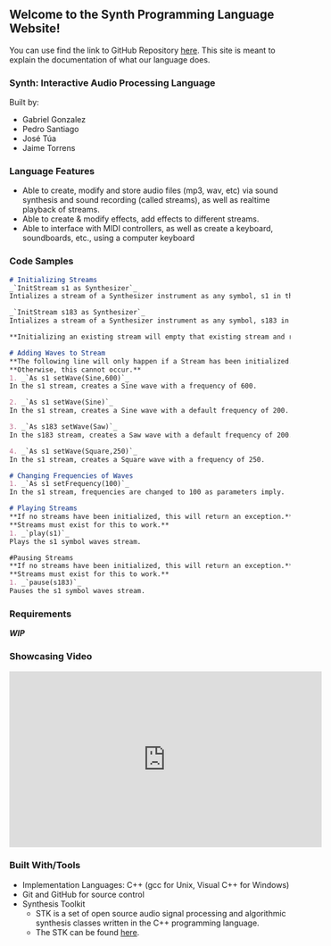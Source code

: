 ## Welcome to the Synth Programming Language Website!

You can use find the link to GitHub Repository [here](https://github.com/GabrielGonzalez30/Synth). This site is meant to explain the documentation of what our language does.


### Synth: Interactive Audio Processing Language

Built by:
 - Gabriel Gonzalez
 - Pedro Santiago
 - José Túa
 - Jaime Torrens

### Language Features

- Able to create, modify and store audio files (mp3, wav, etc) via sound synthesis and sound recording (called streams), as well as realtime playback of streams.
- Able to create & modify effects, add effects to different streams.
- Able to interface with MIDI controllers, as well as create a keyboard, soundboards, etc., using a computer keyboard


### Code Samples
```markdown
# Initializing Streams
_`InitStream s1 as Synthesizer`_
Intializes a stream of a Synthesizer instrument as any symbol, s1 in this case.

_`InitStream s183 as Synthesizer`_
Intializes a stream of a Synthesizer instrument as any symbol, s183 in this case.

**Initializing an existing stream will empty that existing stream and render it empty.**

# Adding Waves to Stream
**The following line will only happen if a Stream has been initialized.** 
**Otherwise, this cannot occur.**
1. _`As s1 setWave(Sine,600)`_
In the s1 stream, creates a Sine wave with a frequency of 600.

2. _`As s1 setWave(Sine)`_
In the s1 stream, creates a Sine wave with a default frequency of 200.

3. _`As s183 setWave(Saw)`_
In the s183 stream, creates a Saw wave with a default frequency of 200.

4. _`As s1 setWave(Square,250)`_
In the s1 stream, creates a Square wave with a frequency of 250.

# Changing Frequencies of Waves
1. _`As s1 setFrequency(100)`_
In the s1 stream, frequencies are changed to 100 as parameters imply.

# Playing Streams
**If no streams have been initialized, this will return an exception.**
**Streams must exist for this to work.**
1. _`play(s1)`_
Plays the s1 symbol waves stream.

#Pausing Streams
**If no streams have been initialized, this will return an exception.**
**Streams must exist for this to work.**
1. _`pause(s183)`_
Pauses the s1 symbol waves stream.
```

### Requirements
***WIP***

### Showcasing Video
<iframe width="560" height="315" src="https://www.youtube.com/embed/xRjBA49gyc8" frameborder="0" allow="accelerometer; autoplay; encrypted-media; gyroscope; picture-in-picture" allowfullscreen></iframe>

### Built With/Tools
- Implementation Languages: C++ (gcc for Unix, Visual C++ for Windows)
- Git and GitHub for source control
- Synthesis Toolkit
	- STK is a set of open source audio signal processing and algorithmic synthesis classes written in the C++ programming language.
	- The STK can be found [here](https://ccrma.stanford.edu/software/stk/).
